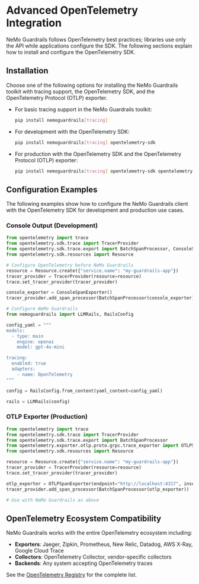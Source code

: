 # Advanced OpenTelemetry Integration

NeMo Guardrails follows OpenTelemetry best practices; libraries use only the API while applications configure the SDK. The following sections explain how to install and configure the OpenTelemetry SDK.

## Installation

Choose one of the following options for installing the NeMo Guardrails toolkit with tracing support, the OpenTelemetry SDK, and the OpenTelemetry Protocol (OTLP) exporter.

- For basic tracing support in the NeMo Guardrails toolkit:

  ```bash
  pip install nemoguardrails[tracing]
  ```

- For development with the OpenTelemetry SDK:

  ```bash
  pip install nemoguardrails[tracing] opentelemetry-sdk
  ```

- For production with the OpenTelemetry SDK and the OpenTelemetry Protocol (OTLP) exporter:

  ```bash
  pip install nemoguardrails[tracing] opentelemetry-sdk opentelemetry-exporter-otlp
  ```

## Configuration Examples

The following examples show how to configure the NeMo Guardrails client with the OpenTelemetry SDK for development and production use cases.

### Console Output (Development)

```python
from opentelemetry import trace
from opentelemetry.sdk.trace import TracerProvider
from opentelemetry.sdk.trace.export import BatchSpanProcessor, ConsoleSpanExporter
from opentelemetry.sdk.resources import Resource

# Configure OpenTelemetry before NeMo Guardrails
resource = Resource.create({"service.name": "my-guardrails-app"})
tracer_provider = TracerProvider(resource=resource)
trace.set_tracer_provider(tracer_provider)

console_exporter = ConsoleSpanExporter()
tracer_provider.add_span_processor(BatchSpanProcessor(console_exporter))

# Configure NeMo Guardrails
from nemoguardrails import LLMRails, RailsConfig

config_yaml = """
models:
  - type: main
    engine: openai
    model: gpt-4o-mini

tracing:
  enabled: true
  adapters:
    - name: OpenTelemetry
"""

config = RailsConfig.from_content(yaml_content=config_yaml)

rails = LLMRails(config)
```

### OTLP Exporter (Production)

```python
from opentelemetry import trace
from opentelemetry.sdk.trace import TracerProvider
from opentelemetry.sdk.trace.export import BatchSpanProcessor
from opentelemetry.exporter.otlp.proto.grpc.trace_exporter import OTLPSpanExporter
from opentelemetry.sdk.resources import Resource

resource = Resource.create({"service.name": "my-guardrails-app"})
tracer_provider = TracerProvider(resource=resource)
trace.set_tracer_provider(tracer_provider)

otlp_exporter = OTLPSpanExporter(endpoint="http://localhost:4317", insecure=True)
tracer_provider.add_span_processor(BatchSpanProcessor(otlp_exporter))

# Use with NeMo Guardrails as above
```

## OpenTelemetry Ecosystem Compatibility

NeMo Guardrails works with the entire OpenTelemetry ecosystem including:

- **Exporters**: Jaeger, Zipkin, Prometheus, New Relic, Datadog, AWS X-Ray, Google Cloud Trace
- **Collectors**: OpenTelemetry Collector, vendor-specific collectors
- **Backends**: Any system accepting OpenTelemetry traces

See the [OpenTelemetry Registry](https://opentelemetry.io/ecosystem/registry/) for the complete list.
